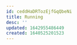 ```yaml
---
id: ceddHaDRTozEjfGqQbeNi
title: Running
desc: ''
updated: 1642955486449
created: 1640525201523
---
```



